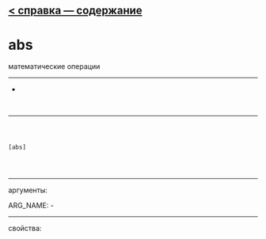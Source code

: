 [< справка — содержание](ceammc_lib.html)
---

# abs


математические операции

---

-
<br>


---


```



[abs]


            
```

---
аргументы:

ARG_NAME: -<br>

---
свойства:



